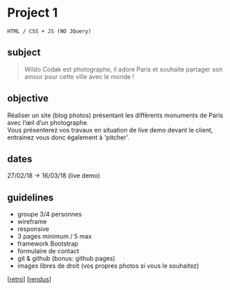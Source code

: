 # Project 1
`HTML / CSS + JS (NO JQuery)`

## subject

> Wildo Codak est photographe, il adore Paris et souhaite partager son amour pour cette ville avec le monde !

## objective

Réaliser un site (blog photos) présentant les différents monuments de Paris avec l’œil d’un photographe.  
Vous présenterez vos travaux en situation de live demo devant le client, entrainez vous donc également à 'pitcher'.

## dates
27/02/18 -> 16/03/18 (live demo)

## guidelines

- groupe 3/4 personnes
- wireframe
- responsive
- 3 pages minimum / 5 max
- framework Bootstrap
- formulaire de contact
- git & github (bonus: github pages)
- images libres de droit (vos propres photos si vous le souhaitez)

[[retro](retro.md)]
[[rendus](rendus.md)]
